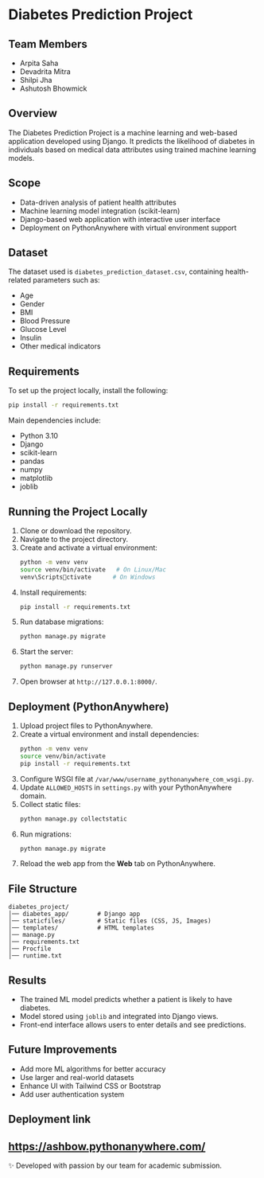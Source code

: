 # Diabetes Prediction Project

## Team Members
- Arpita Saha
- Devadrita Mitra
- Shilpi Jha
- Ashutosh Bhowmick

## Overview
The Diabetes Prediction Project is a machine learning and web-based application developed using Django. It predicts the likelihood of diabetes in individuals based on medical data attributes using trained machine learning models.

## Scope
- Data-driven analysis of patient health attributes
- Machine learning model integration (scikit-learn)
- Django-based web application with interactive user interface
- Deployment on PythonAnywhere with virtual environment support

## Dataset
The dataset used is `diabetes_prediction_dataset.csv`, containing health-related parameters such as:
- Age
- Gender
- BMI
- Blood Pressure
- Glucose Level
- Insulin
- Other medical indicators

## Requirements
To set up the project locally, install the following:
```bash
pip install -r requirements.txt
```

Main dependencies include:
- Python 3.10
- Django
- scikit-learn
- pandas
- numpy
- matplotlib
- joblib

## Running the Project Locally
1. Clone or download the repository.
2. Navigate to the project directory.
3. Create and activate a virtual environment:
   ```bash
   python -m venv venv
   source venv/bin/activate   # On Linux/Mac
   venv\Scriptsctivate      # On Windows
   ```
4. Install requirements:
   ```bash
   pip install -r requirements.txt
   ```
5. Run database migrations:
   ```bash
   python manage.py migrate
   ```
6. Start the server:
   ```bash
   python manage.py runserver
   ```
7. Open browser at `http://127.0.0.1:8000/`.

## Deployment (PythonAnywhere)
1. Upload project files to PythonAnywhere.
2. Create a virtual environment and install dependencies:
   ```bash
   python -m venv venv
   source venv/bin/activate
   pip install -r requirements.txt
   ```
3. Configure WSGI file at `/var/www/username_pythonanywhere_com_wsgi.py`.
4. Update `ALLOWED_HOSTS` in `settings.py` with your PythonAnywhere domain.
5. Collect static files:
   ```bash
   python manage.py collectstatic
   ```
6. Run migrations:
   ```bash
   python manage.py migrate
   ```
7. Reload the web app from the **Web** tab on PythonAnywhere.

## File Structure
```
diabetes_project/
│── diabetes_app/        # Django app
│── staticfiles/         # Static files (CSS, JS, Images)
│── templates/           # HTML templates
│── manage.py
│── requirements.txt
│── Procfile
│── runtime.txt
```

## Results
- The trained ML model predicts whether a patient is likely to have diabetes.
- Model stored using `joblib` and integrated into Django views.
- Front-end interface allows users to enter details and see predictions.

## Future Improvements
- Add more ML algorithms for better accuracy
- Use larger and real-world datasets
- Enhance UI with Tailwind CSS or Bootstrap
- Add user authentication system

## Deployment link

https://ashbow.pythonanywhere.com/
---
✨ Developed with passion by our team for academic submission.
